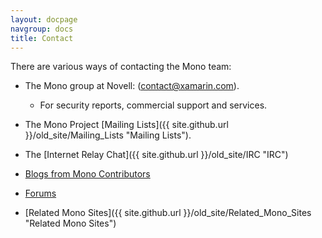 ```yaml
---
layout: docpage
navgroup: docs
title: Contact
---
```


There are various ways of contacting the Mono team:

-   The Mono group at Novell: ([contact@xamarin.com](mailto:contact@xamarin.com)).
    -   For security reports, commercial support and services.

-   The Mono Project [Mailing Lists]({{ site.github.url }}/old_site/Mailing_Lists "Mailing Lists").

-   The [Internet Relay Chat]({{ site.github.url }}/old_site/IRC "IRC")

-   [Blogs from Mono Contributors](http://www.go-mono.com/monologue)

-   [Forums](http://www.go-mono.com/forums)

-   [Related Mono Sites]({{ site.github.url }}/old_site/Related_Mono_Sites "Related Mono Sites")


